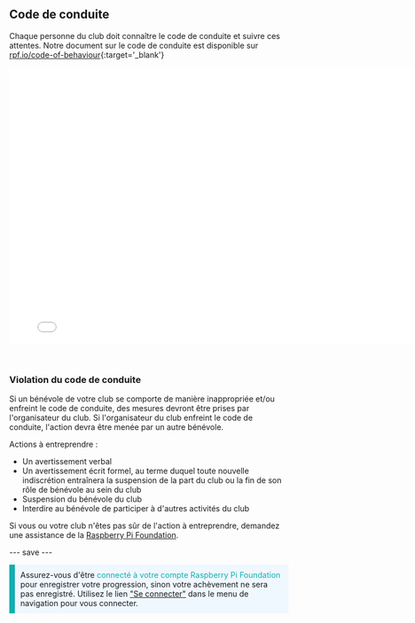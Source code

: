 ## Code de conduite

Chaque personne du club doit connaître le code de conduite et suivre ces attentes. Notre document sur le code de conduite est disponible sur [rpf.io/code-of-behaviour](http://rpf.io/code-of-behaviour){:target='_blank'}

<embed src="images/Raspberry_Pi_Foundation-safeguarding-code-of-behaviour.pdf" width="790" height="500" 
 type="application/pdf">
  </p> 
  
  <p spaces-before="0">
    <br>
  </p>
<h3 spaces-before="0">
  Violation du code de conduite
</h3>

<p spaces-before="0">
  Si un bénévole de votre club se comporte de manière inappropriée et/ou enfreint le code de conduite, des mesures devront être prises par l'organisateur du club. Si l'organisateur du club enfreint le code de conduite, l'action devra être menée par un autre bénévole.
</p>

<p spaces-before="0">
  Actions à entreprendre :
</p>

<ul>
  <li>
    Un avertissement verbal
  </li>
  <li>
    Un avertissement écrit formel, au terme duquel toute nouvelle indiscrétion entraînera la suspension de la part du club ou la fin de son rôle de bénévole au sein du club
  </li>
  <li>
    Suspension du bénévole du club
  </li>
  <li>
    Interdire au bénévole de participer à d'autres activités du club
  </li>
</ul>

<p spaces-before="0">
  Si vous ou votre club n'êtes pas sûr de l'action à entreprendre, demandez une assistance de la <a href="mailto:safeguarding@raspberrypi.org">Raspberry Pi Foundation</a>.
</p>

<p spaces-before="0">
  --- save ---
</p>

<p style="border-left: solid; border-width:10px; border-color: #0faeb0; background-color: aliceblue; padding: 10px;">
Assurez-vous d'être <span style="color: #0faeb0">connecté à votre compte Raspberry Pi Foundation</span> pour enregistrer votre progression, sinon votre achèvement ne sera pas enregistré. Utilisez le lien <a href="https://my.raspberrypi.org/login">"Se connecter"</a> dans le menu de navigation pour vous connecter.
</p>
